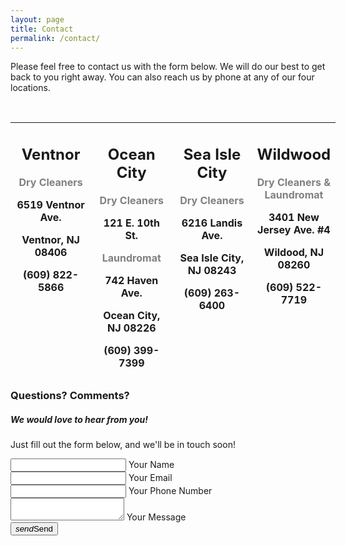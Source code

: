 ```yaml
---
layout: page
title: Contact
permalink: /contact/
---
```


Please feel free to contact us with the form below. We will do our best to get back to you right away. You can also reach us by phone at any of our four locations. 
<p>&nbsp;</p>
<table style="width: 103.226%; border-collapse: collapse; height: 404px;">
<tbody>
<tr>
<td style="width: 25%; text-align: center; vertical-align: top;">
<h2><strong>Ventnor</strong></h2>
<p><span style="color: #808080;"><strong>Dry Cleaners</strong></span></p>
<p><strong>6519 Ventnor Ave.</strong></p>
<p><strong>Ventnor, NJ 08406</strong></p>
<p><strong>(609) 822-5866</strong></p>
<p>&nbsp;</p>
<h2>&nbsp;</h2>
</td>
<td style="width: 25%; text-align: center; vertical-align: top;">
<h2><strong>Ocean City</strong></h2>
<p><span style="color: #808080;"><strong>Dry Cleaners</strong></span></p>
<p><strong>121 E. 10th St.</strong></p>
<p><span style="color: #808080;"><strong>Laundromat</strong></span></p>
<p><strong>742 Haven Ave.</strong></p>
<p><strong>Ocean City, NJ 08226</strong></p>
<p><strong>(609) 399-7399</strong></p>
<p>&nbsp;</p>
<p>&nbsp;</p>
</td>
<td style="width: 25%; text-align: center; vertical-align: top;">
<h2><strong>Sea Isle City</strong></h2>
<p><strong><span style="color: #808080;">Dry Cleaners</span></strong></p>
<p><strong>6216 Landis Ave.</strong></p>
<p><strong>Sea Isle City, NJ 08243</strong></p>
<p><strong>(609) 263-6400</strong></p>
</td>
<td style="width: 25%; text-align: center; vertical-align: top;">
<h2><strong>Wildwood</strong></h2>
<p><strong><span style="color: #808080;">Dry Cleaners &amp; Laundromat</span></strong></p>
<p><strong>3401 New Jersey Ave. #4</strong></p>
<p><strong>Wildood, NJ 08260</strong></p>
<p><strong>(609) 522-7719</strong></p>
<p>&nbsp;</p>
</td>
</tr>
</tbody>
</table>

### Questions? Comments?
##### We would love to hear from you!
Just fill out the form below, and we'll be in touch soon!

<div class="row">
  <form class="col s12" method="POST" action="https://formspree.io/sharpcleaners@gmail.com">
    <div class="row">
      <div class="input-field col s12">
        <input id="name" type="text" class="validate" name="name">
        <label for="name">Your Name</label>
      </div>
    </div>
    <div class="row">
      <div class="input-field col s12">
        <input id="email" type="email" class="validate" name="email">
        <label for="email">Your Email</label>
      </div>
    </div>
    <div class="row">
      <div class="input-field col s12">
        <input id="tel" type="tel" class="validate" name="tel">
        <label for="tel">Your Phone Number</label>
      </div>
    </div>
    <div class="row">
      <div class="input-field col s12">
        <textarea id="textarea1" class="materialize-textarea" name="message"></textarea>
        <label for="textarea1">Your Message</label>
      </div>
    </div>
    <button type="submit" class="btn-large waves-effect waves-light blue darken-4"><i class="material-icons right">send</i>Send </button>
  </form>
</div>
